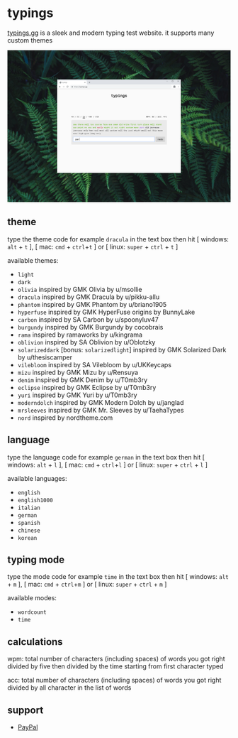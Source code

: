 # typings

<a href="https://typings.gg" target="_blank">typings.gg</a> is a sleek and modern typing test website. it supports many custom themes

![typings.gg](img/typings-screen-shot.png)

## theme

type the theme code for example `dracula` in the text box then hit [ windows: `alt` + `t` ], [ mac: `cmd` + `ctrl`+`t` ] or [ linux: `super` + `ctrl` + `t` ]

available themes:

- `light`
- `dark`
- `olivia` inspired by GMK Olivia by u/msollie
- `dracula` inspired by GMK Dracula by u/pikku-allu
- `phantom` inspired by GMK Phantom by u/briano1905
- `hyperfuse` inspired by GMK HyperFuse origins by BunnyLake
- `carbon` inspired by SA Carbon by u/spoonyluv47
- `burgundy` inspired by GMK Burgundy by cocobrais
- `rama` inspired by ramaworks by u/kingrama
- `oblivion` inspired by SA Oblivion by u/Oblotzky
- `solarizeddark` [bonus: `solarizedlight`] inspired by GMK Solarized Dark by u/thesiscamper
- `vilebloom` inspired by SA Vilebloom by u/UKKeycaps
- `mizu` inspired by GMK Mizu by u/Rensuya
- `denim` inspired by GMK Denim by u/T0mb3ry
- `eclipse` inspired by GMK Eclipse by u/T0mb3ry
- `yuri` inspired by GMK Yuri by u/T0mb3ry
- `moderndolch` inspired by GMK Modern Dolch by u/janglad
- `mrsleeves` inspired by GMK Mr. Sleeves by u/TaehaTypes
- `nord` inspired by nordtheme.com

## language

type the language code for example `german` in the text box then hit [ windows: `alt` + `l` ], [ mac: `cmd` + `ctrl`+`l` ] or [ linux: `super` + `ctrl` + `l` ]

available languages:

- `english`
- `english1000`
- `italian`
- `german`
- `spanish`
- `chinese`
- `korean`

## typing mode

type the mode code for example `time` in the text box then hit [ windows: `alt` + `m` ], [ mac: `cmd` + `ctrl`+`m` ] or [ linux: `super` + `ctrl` + `m` ]

available modes:

- `wordcount`
- `time`

## calculations

wpm: total number of characters (including spaces) of words you got right divided by five then divided by the time starting from first character typed

acc: total number of characters (including spaces) of words you got right divided by all character in the list of words

## support

- <a href="https://www.paypal.me/briano1905" target="_blank">PayPal</a>
